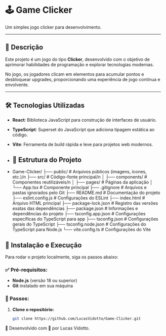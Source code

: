 # 🕹️ Game Clicker

Um simples jogo clicker para desenvolvimento.

---

## 📖 Descrição

Este projeto é um jogo do tipo **Clicker**, desenvolvido com o objetivo de aprimorar habilidades de programação e explorar tecnologias modernas.

No jogo, os jogadores clicam em elementos para acumular pontos e desbloquear upgrades, proporcionando uma experiência de jogo contínua e envolvente.

---

## 🛠️ Tecnologias Utilizadas

- **React**: Biblioteca JavaScript para construção de interfaces de usuário.
- **TypeScript**: Superset do JavaScript que adiciona tipagem estática ao código.
- **Vite**: Ferramenta de build rápida e leve para projetos web modernos.

- ## 📂 Estrutura do Projeto
- Game-Clicker/
├── public/               # Arquivos públicos (imagens, ícones, etc.)/n
├── src/                  # Código-fonte principal/n
│    ├── components/      # Componentes reutilizáveis/n
│    ├── pages/           # Páginas da aplicação
│    └── App.tsx          # Componente principal
├── .gitignore            # Arquivos e pastas ignorados pelo Git
├── README.md             # Documentação do projeto
├── eslint.config.js      # Configurações do ESLint
├── index.html            # Arquivo HTML principal
├── package-lock.json     # Registro das versões exatas das dependências
├── package.json          # Informações e dependências do projeto
├── tsconfig.app.json     # Configurações específicas do TypeScript para app
├── tsconfig.json         # Configurações gerais do TypeScript
├── tsconfig.node.json    # Configurações do TypeScript para Node.js
└── vite.config.ts        # Configurações do Vite

## 🚀 Instalação e Execução

Para rodar o projeto localmente, siga os passos abaixo:

### ✅ Pré-requisitos:
- **Node.js** (versão 18 ou superior)
- **Git** instalado em sua máquina

### 📌 Passos:

1. **Clone o repositório:**
   ```bash
   git clone https://github.com/LucasVidotto/Game-Clicker.git

🚀 Desenvolvido com 💙 por Lucas Vidotto.
